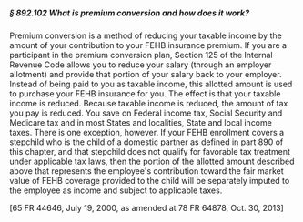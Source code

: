 ##### § 892.102 What is premium conversion and how does it work? #####

Premium conversion is a method of reducing your taxable income by the amount of your contribution to your FEHB insurance premium. If you are a participant in the premium conversion plan, Section 125 of the Internal Revenue Code allows you to reduce your salary (through an employer allotment) and provide that portion of your salary back to your employer. Instead of being paid to you as taxable income, this allotted amount is used to purchase your FEHB insurance for you. The effect is that your taxable income is reduced. Because taxable income is reduced, the amount of tax you pay is reduced. You save on Federal income tax, Social Security and Medicare tax and in most States and localities, State and local income taxes. There is one exception, however. If your FEHB enrollment covers a stepchild who is the child of a domestic partner as defined in part 890 of this chapter, and that stepchild does not qualify for favorable tax treatment under applicable tax laws, then the portion of the allotted amount described above that represents the employee's contribution toward the fair market value of FEHB coverage provided to the child will be separately imputed to the employee as income and subject to applicable taxes.

[65 FR 44646, July 19, 2000, as amended at 78 FR 64878, Oct. 30, 2013]
